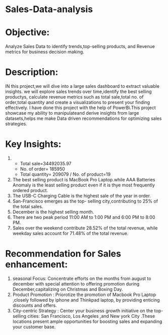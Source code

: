 # Sales-Data-analysis
# Objective:
Analyze Sales Data to identify trends,top-selling products, and Revenue metrics for business decision making.

# Description:
IN this project,we will dive into a large sales dashboard to extract valuable insights. we will explore sales trends over time,identify the best selling productys, calculate revenue metrics such as total sale,total no. of order,total quantity and create a visualizations to present your finding effectively.
I have done this project with the help of PowerBi.This project showcase my ability to manipulateand derive insights from large datasets,helps me make Data driven recommendations for optimizing sales strategies.

# Key Insights:
1. +  Total sale=34492035.97
   - No. of order= 185950
   * Total quantity= 209079
   / No. of product=19
1. The best selling product is MacBook Pro Laptop.while  AAA Batteries Anomaly is the least selling product even if it is thye most frequently ordered product.
1. The USB-C Charging Cable is the highest sale of the year in order.
1. San-Francisco emerges as the top- selling city,contributing to 25% of the total sales.
1. December is the highest selling month.
1. There are two peak period 11:00 AM to 1:00 PM and 6:00 PM to 8:00 PM.
1. Sales over the weekend contribute 28.52% of the total revenue, while weekday sales account for 71.48% of the total revenue.

# Recommendation for Sales enhancement:
1. seasonal Focus: Concentrate efforts on the months from august to december with special attention to offering promotion during December,capitalizing on Christmas and Boxing Day.
1. Product Promotion : Priorotize the promotion of Macbook Pro Laptop ,closely followed by iphone and Thinkpad laptop, by providing enticing discounts and offers.
1. City-centric Strategy : Center your business growth initiative on the top- selling cities: San Francisco, Los Angeles ,and New york City .These locations present ample opportunities for  boosting sales and expanding your customer base.
